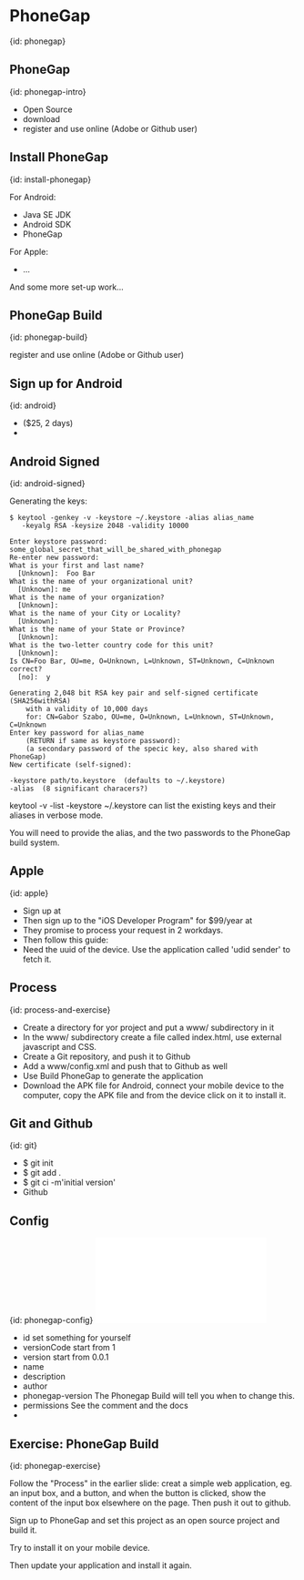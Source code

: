 # PhoneGap
{id: phonegap}

## PhoneGap
{id: phonegap-intro}

* Open Source
* <a href="http://phonegap.com/"></a> download
* <a href="https://build.phonegap.com/apps"></a> register and use online (Adobe or Github user)



## Install PhoneGap
{id: install-phonegap}

For Android:


* Java SE JDK <a href="http://www.oracle.com/technetwork/java/javase/downloads/index.html"></a>
* Android SDK <a href="http://developer.android.com/sdk/index.html"></a>
* PhoneGap    <a href="http://phonegap.com/"></a>


For Apple:


* ...



And some more set-up work...




## PhoneGap Build
{id: phonegap-build}


<a href="https://build.phonegap.com/apps"></a> register and use online (Adobe or Github user)




## Sign up for Android
{id: android}

* <a href="https://play.google.com/apps/publish/"></a> ($25, 2 days)
* <a href="https://support.google.com/googleplay/android-developer/answer/113468?hl=en&amp;ref_topic=2365624"></a>



## Android Signed
{id: android-signed}


Generating the keys:



```
$ keytool -genkey -v -keystore ~/.keystore -alias alias_name
   -keyalg RSA -keysize 2048 -validity 10000

Enter keystore password: some_global_secret_that_will_be_shared_with_phonegap
Re-enter new password:
What is your first and last name?
  [Unknown]:  Foo Bar
What is the name of your organizational unit?
  [Unknown]: me
What is the name of your organization?
  [Unknown]:
What is the name of your City or Locality?
  [Unknown]:
What is the name of your State or Province?
  [Unknown]:
What is the two-letter country code for this unit?
  [Unknown]:
Is CN=Foo Bar, OU=me, O=Unknown, L=Unknown, ST=Unknown, C=Unknown correct?
  [no]:  y

Generating 2,048 bit RSA key pair and self-signed certificate (SHA256withRSA)
    with a validity of 10,000 days
	for: CN=Gabor Szabo, OU=me, O=Unknown, L=Unknown, ST=Unknown, C=Unknown
Enter key password for alias_name
	(RETURN if same as keystore password):
    (a secondary password of the specic key, also shared with PhoneGap)
New certificate (self-signed):
```


```
-keystore path/to.keystore  (defaults to ~/.keystore)
-alias  (8 significant characers?)
```



<command>keytool -v -list -keystore ~/.keystore</command> can list the existing keys and their aliases in verbose mode.




You will need to provide the alias, and the two passwords to the PhoneGap build system.




## Apple
{id: apple}

* Sign up at <a href="https://developer.apple.com/"></a>
* Then sign up to the "iOS Developer Program" for $99/year at <a href="https://developer.apple.com/programs/ios/"></a>
* They promise to process your request in 2 workdays.
* Then follow this guide: <a href="https://build.phonegap.com/docs/ios-builds"></a>
* Need the uuid of the device. Use the application called 'udid sender' to fetch it.



## Process
{id: process-and-exercise}

* Create a directory for yor project and put a www/ subdirectory in it
* In the www/ subdirectory create a file called index.html, use external javascript and CSS.
* Create a Git repository, and push it to Github
* Add a www/config.xml and push that to Github as well
* Use Build PhoneGap to generate the application
* Download the APK file for Android, connect your mobile device to the computer, copy the APK file and from the device click on it to install it.



## Git and Github
{id: git}

* $ git init
* $ git add .
* $ git ci -m'initial version'
* Github



## Config
{id: phonegap-config}
![](examples/phonegap/config.xml)

* id            set something for yourself
* versionCode   start from 1
* version       start from 0.0.1
* name          
* description   
* author        
* phonegap-version   The Phonegap Build will tell you when to change this.
* permissions   See the comment and the docs
* <a href="https://build.phonegap.com/docs/config-xml"></a>



## Exercise: PhoneGap Build
{id: phonegap-exercise}


Follow the "Process" in the earlier slide: creat a simple web application, eg. an input box, and a button,
and when the button is clicked, show the content of the input box elsewhere on the page. Then push it out to github.




Sign up to PhoneGap and set this project as an open source project and build it.




Try to install it on your mobile device.



Then update your application and install it again.






